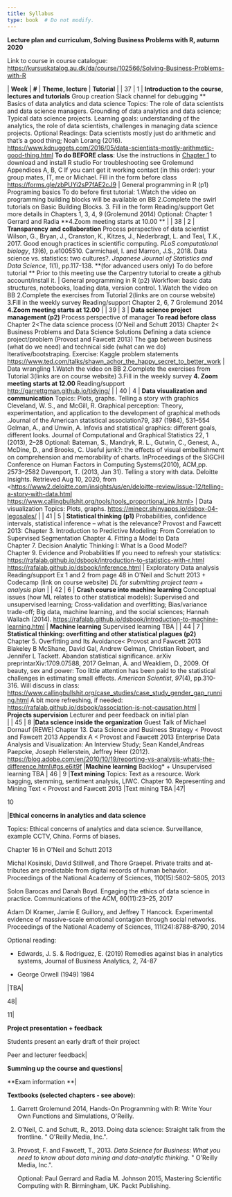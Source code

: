 ```yaml
---
title: Syllabus
type: book  # Do not modify.
---
```


**Lecture plan and curriculum, Solving Business Problems with R, autumn 2020**

Link to course in course catalogue:
https://kursuskatalog.au.dk/da/course/102566/Solving-Business-Problems-with-R

| **Week** | **\#** | **Theme, lecture**                                                                                                                                                                                                                                                                                                                                                                                                                                                                                                                                                                                                                                                                                                                                                                                                                                                                                                                                                                                                                                             | **Tutorial**                                                                                                                                                                                                                                                                                                                                                                               |
| 37       | 1      | **Introduction to the course, lectures and tutorials** Group creation Slack channel for debugging ** Basics of data analytics and data science Topics: The role of data scientists and data science managers. Grounding of data analytics and data science;  Typical data science projects. Learning goals: understanding of the analytics, the role of data scientists, challenges in managing data science projects.  Optional Readings: Data scientists mostly just do arithmetic and that’s a good thing; Noah Lorang (2016). <https://www.kdnuggets.com/2016/05/data-scientists-mostly-arithmetic-good-thing.html>  **To do BEFORE class**: Use the instructions in [Chapter 1](https://solving-bp-r-au2020.netlify.app/docs/chapter1/) to download and install R studio For troubleshooting see Grolemund Appendices A, B, C If you cant get it working contact (in this order): your group mates, IT, me or Michael.  Fill in the form before class <https://forms.gle/zbPUYi2sP7fAE2cJ9>                                                                 | General programming in R (p1) Programing basics To do before first tutorial:  1.Watch the video on programming building blocks will be available on BB  2.Complete the swirl tutorials on Basic Building Blocks.  3. Fill in the form Reading/support Get more details in Chapters 1, 3, 4, 9 (Grolemund 2014) Optional:  Chapter 1 Gerrard and Radia  **4.Zoom meeting starts at 10.00 ** 
|
| 38       | 2      | **Transparency and collaboration** Process perspective of data scientist Wilson, G., Bryan, J., Cranston, K., Kitzes, J., Nederbragt, L. and Teal, T.K., 2017. Good enough practices in scientific computing. *PLoS computational biology*, *13*(6), p.e1005510. Carmichael, I. and Marron, J.S., 2018. Data science vs. statistics: two cultures?. *Japanese Journal of Statistics and Data Science*, *1*(1), pp.117-138. **(for advanced users only) To do before tutorial ** Prior to this meeting use the Carpentry tutorial to create a github account/install it.                                                                                                                                                                                                                                                                                                                                                                                                                                                                                        | General programming in R (p2) Workflow: basic data structures, notebooks, loading data, version control. 1.Watch the video on BB  2.Complete the exercises from Tutorial 2(links are on course website) 3.Fill in the weekly survey Reading/support Chapter 2, 6, 7 Grolemund 2014 **4.Zoom meeting starts at 12.00**                                                                      |
| 39       | 3      | **Data science project management  (p2)** Process perspective of manager **To read before class** Chapter 2\<The data science process (O'Neil and Schutt 2013) Chapter 2\< Business Problems and Data Science Solutions Defining a data science project/problem (Provost and Fawcett 2013) The gap between business (what do we need) and technical side (what can we do) Iterative/bootstraping.  Exercise: Kaggle problem statements <https://www.ted.com/talks/shawn_achor_the_happy_secret_to_better_work>                                                                                                                                                                                                                                                                                                                                                                                                                                                                                                                                                 | Data wrangling 1.Watch the video on BB  2.Complete the exercises from Tutorial 3(links are on course website) 3.Fill in the weekly survey **4. Zoom meeting starts at 12.00** Reading/support <http://garrettgman.github.io/tidying/>                                                                                                                                                      |
| 40       | 4      | **Data visualization and communication** Topics: Plots, graphs. Telling a story with graphics Cleveland, W. S., and McGill, R. Graphical perception: Theory, experimentation, and application to the development of graphical methods .Journal of the American statistical association79, 387 (1984), 531–554 Gelman, A., and Unwin, A. Infovis and statistical graphics: different goals, different looks. Journal of Computational and Graphical Statistics 22, 1 (2013), 2–28 Optional:  Bateman, S., Mandryk, R. L., Gutwin, C., Genest, A., McDine, D., and Brooks, C. Useful junk?: the effects of visual embellishment on comprehension and memorability of charts. InProceedings of the SIGCHI Conference on Human Factors in Computing Systems(2010), ACM,pp. 2573–2582 Davenport, T. (2013, Jan 31). Telling a story with data. Deloitte Insights. Retrieved Aug 10, 2020, from <https://www2.deloitte.com/insights/us/en/deloitte-review/issue-12/telling-a-story-with-data.html https://www.callingbullshit.org/tools/tools_proportional_ink.html> | Data visualization  Topics: Plots, graphs. <https://minecr.shinyapps.io/dsbox-04-legosales/>                                                                                                                                                                                                                                                                                               |
| 41       | 5      | **Statistical thinking (p1)** Probabilities, confidence intervals, statistical inference – what is the relevance? Provost and Fawcett 2013:  Chapter 3. Introduction to Predictive Modeling: From Correlation to Supervised Segmentation Chapter 4. Fitting a Model to Data Chapter 7. Decision Analytic Thinking I: What Is a Good Model? Chapter 9. Evidence and Probabilities If you need to refresh your statistics:  <https://rafalab.github.io/dsbook/introduction-to-statistics-with-r.html>  <https://rafalab.github.io/dsbook/inference.html>                                                                                                                                                                                                                                                                                                                                                                                                                                                                                                         | Exploratory Data analysis Reading/support Ex 1 and 2 from page 48 in O'Neil and Schutt 2013 + Codecamp (link on course website) *DL for submitting project team + analysis plan*                                                                                                                                                                                                           |
| 42       | 6      | **Crash course into machine learning** Conceptual issues (how ML relates to other statistical models):   Supervised and unsupervised learning;   Cross-validation and overfitting;   Bias/variance trade-off; Big data, machine learning, and the social sciences; Hannah Wallach (2014). <https://rafalab.github.io/dsbook/introduction-to-machine-learning.html>                                                                                                                                                                                                                                                                                                                                                                                                                                                                                                                                                                                                                                                                                             | **Machine learning** Supervised learning TBA                                                                                                                                                                                                                                                                                                                                               |
| 44       | 7      | **Statistical thinking: overfitting and other statistical plagues (p2)** Chapter 5. Overfitting and Its Avoidance\< Provost and Fawcett 2013 Blakeley B McShane, David Gal, Andrew Gelman, Christian Robert, and Jennifer L Tackett. Abandon statistical significance. arXiv preprintarXiv:1709.07588, 2017 Gelman, A. and Weakliem, D., 2009. Of beauty, sex and power: Too little attention has been paid to the statistical challenges in estimating small effects. *American Scientist*, *97*(4), pp.310-316. Will discuss in class: <https://www.callingbullshit.org/case_studies/case_study_gender_gap_running.html> A bit more refreshing, if needed: <https://rafalab.github.io/dsbook/association-is-not-causation.html> | **Projects supervision** Lecturer and peer feedback on initial plan                                                                                                                                                                                                                                                                                                                           
| 
| 45       | 8      |**Data science inside the organization** Guest Talk of Michael Dornauf (REWE) Chapter 13. Data Science and Business Strategy \< Provost and Fawcett 2013 
Appendix A \< Provost and Fawcett 2013 Enterprise Data Analysis and Visualization: An Interview Study; Sean Kandel,Andreas Paepcke, Joseph Hellerstein, Jeffrey Heer (2012).
https://blog.adobe.com/en/2010/10/19/reporting-vs-analysis-whats-the-difference.html\#gs.e6jt9f |**Machine learning** Backlog\* + Unsupervised learning TBA
| 46       | 9      |**Text mining** Topics: Text as a resource. Work bagging, stemming, sentiment analysis, LIWC. Chapter 10. Representing and Mining Text \< Provost and Fawcett 2013 |Text mining TBA
|47|

10

|**Ethical concerns in analytics and data science**

Topics: Ethical concerns of analytics and data science. Surveillance, example
CCTV, China. Forms of biases.

Chapter 16 in O'Neil and Schutt 2013

Michal Kosinski, David Stillwell, and Thore Graepel. Private traits and
at-tributes are predictable from digital records of human behavior. Proceedings
of the National Academy of Sciences, 110(15):5802–5805, 2013

Solon Barocas and Danah Boyd. Engaging the ethics of data science in practice.
Communications of the ACM, 60(11):23–25, 2017

Adam DI Kramer, Jamie E Guillory, and Jeffrey T Hancock.  Experimental evidence
of massive-scale emotional contagion through social networks. Proceedings of the
National Academy of Sciences, 111(24):8788–8790, 2014

Optional reading:

-   Edwards, J. S. & Rodriguez, E. (2019) Remedies against bias in analytics
    systems, Journal of Business Analytics, 2, 74-87

-   George Orwell (1949) 1984

|TBA|

48|

11|

**Project presentation + feedback**

Students present an early draft of their project

Peer and lecturer feedback|

**Summing up the course and questions**|

**Exam information **|

**Textbooks (selected chapters - see above):**

1.  Garrett Grolemund 2014, Hands-On Programming with R: Write Your Own
    Functions and Simulations, O'Reilly.

2.  O'Neil, C. and Schutt, R., 2013. Doing data science: Straight talk from the
    frontline. " O'Reilly Media, Inc.".

3.  Provost, F. and Fawcett, T., 2013. *Data Science for Business: What you need
    to know about data mining and data-analytic thinking*. " O'Reilly Media,
    Inc.".

    Optional: Paul Gerrard and Radia M. Johnson 2015, Mastering Scientific
    Computing with R. Birmingham, UK. Packt Publishing.
